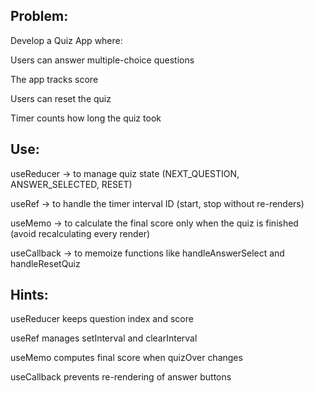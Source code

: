 ## Problem:

Develop a Quiz App where:

Users can answer multiple-choice questions

The app tracks score

Users can reset the quiz

Timer counts how long the quiz took

## Use:

useReducer → to manage quiz state (NEXT_QUESTION, ANSWER_SELECTED, RESET)

useRef → to handle the timer interval ID (start, stop without re-renders)

useMemo → to calculate the final score only when the quiz is finished (avoid recalculating every render)

useCallback → to memoize functions like handleAnswerSelect and handleResetQuiz

## Hints:

useReducer keeps question index and score

useRef manages setInterval and clearInterval

useMemo computes final score when quizOver changes

useCallback prevents re-rendering of answer buttons



